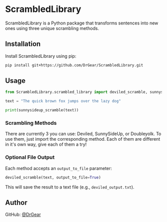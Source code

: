 # ScrambledLibrary

ScrambledLibrary is a Python package that transforms sentences into new ones using three unique scrambling methods.

## Installation

Install ScrambledLibrary using pip:
```bash
pip install git+https://github.com/DrGear/ScrambledLibrary.git
```

## Usage
```python
from ScrambledLibrary.scrambled_library import deviled_scramble, sunnysideup_scramble, doubleyolk_scramble

text = "The quick brown fox jumps over the lazy dog"

print(sunnysideup_scramble(text))
```

### Scrambling Methods

There are currently 3 you can use: Deviled, SunnySideUp, or Doubleyolk. To use them, just import the corresponding method. Each of them are different in it's own way, give each of them a try!

### Optional File Output

Each method accepts an `output_to_file` parameter:

```python
deviled_scramble(text, output_to_file=True)
```
This will save the result to a text file (e.g., `deviled_output.txt`).

## Author

GitHub: [@DrGear](https://github.com/DrGear)
